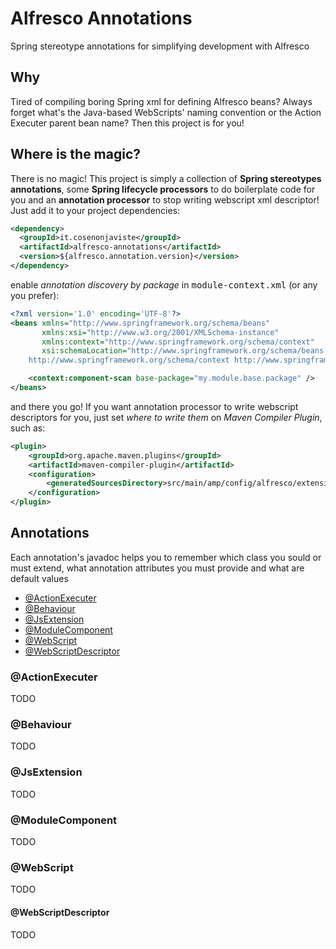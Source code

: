 # Alfresco Annotations
Spring stereotype annotations for simplifying development with Alfresco

## Why
Tired of compiling boring Spring xml for defining Alfresco beans? Always forget what's the Java-based WebScripts' naming convention or the Action Executer parent bean name?
Then this project is for you!

## Where is the magic?

There is no magic! This project is simply a collection of **Spring stereotypes annotations**, some **Spring lifecycle processors** to do boilerplate code for you and an **annotation processor** to stop writing webscript xml descriptor!
Just add it to your project dependencies:

```xml
<dependency>
  <groupId>it.cosenonjaviste</groupId>
  <artifactId>alfresco-annotations</artifactId>
  <version>${alfresco.annotation.version}</version>
</dependency>
```

enable *annotation discovery by package* in <tt>module-context.xml</tt> (or any you prefer):

```xml
<?xml version='1.0' encoding='UTF-8'?>
<beans xmlns="http://www.springframework.org/schema/beans"
       xmlns:xsi="http://www.w3.org/2001/XMLSchema-instance"
       xmlns:context="http://www.springframework.org/schema/context"
       xsi:schemaLocation="http://www.springframework.org/schema/beans http://www.springframework.org/schema/beans/spring-beans.xsd
    http://www.springframework.org/schema/context http://www.springframework.org/schema/context/spring-context-3.0.xsd">

    <context:component-scan base-package="my.module.base.package" />
</beans>
```


and there you go! If you want annotation processor to write webscript descriptors for you, 
just set *where to write them* on *Maven Compiler Plugin*, such as:

```xml
<plugin>
    <groupId>org.apache.maven.plugins</groupId>
    <artifactId>maven-compiler-plugin</artifactId>
    <configuration>
        <generatedSourcesDirectory>src/main/amp/config/alfresco/extension/templates/webscripts</generatedSourcesDirectory>
    </configuration>
</plugin>
```

## Annotations

Each annotation's javadoc helps you to remember which class you sould or must extend, what annotation attributes you must provide and what are default values

* [@ActionExecuter](#actionexecuter)
* [@Behaviour](#behaviour)
* [@JsExtension](#jsextension)
* [@ModuleComponent](#modulecomponent)
* [@WebScript](#webscript)
 * [@WebScriptDescriptor](#webscriptdescriptor)
 
### @ActionExecuter
TODO
### @Behaviour
TODO
### @JsExtension
TODO
### @ModuleComponent
TODO
### @WebScript
TODO
#### @WebScriptDescriptor
TODO
